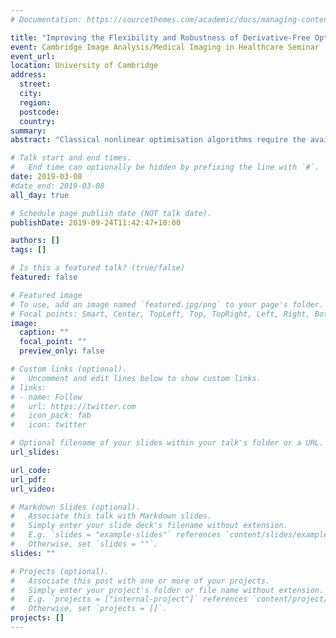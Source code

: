 ```yaml
---
# Documentation: https://sourcethemes.com/academic/docs/managing-content/

title: "Improving the Flexibility and Robustness of Derivative-Free Optimisation Solvers"
event: Cambridge Image Analysis/Medical Imaging in Healthcare Seminar
event_url:
location: University of Cambridge
address:
  street:
  city:
  region:
  postcode:
  country:
summary:
abstract: "Classical nonlinear optimisation algorithms require the availability of gradient evaluations for constructing local approximations to the objective and testing for convergence. In settings where the objective is expensive to evaluate or noisy, evaluating the gradient may be too expensive or inaccurate, so cannot be used; we must turn to optimisation methods which do not require gradient information, so-called derivative-free optimisation (DFO). This has applications in areas such as climate modelling, hyperparameter tuning and generating adversarial examples in deep learning. In this talk, I will introduce DFO and discuss two new software packages for DFO for nonlinear least-squares problems and for general minimisation problems. I will describe their novel features aimed at expensive and/or noisy problems, and show their state-of-the-art performance. Time permitting, I will also show a heuristic method which improves the ability of these methods to escape local minima, and show its favourable performance on global optimisation problems."

# Talk start and end times.
#   End time can optionally be hidden by prefixing the line with `#`.
date: 2019-03-08
#date_end: 2019-03-08
all_day: true

# Schedule page publish date (NOT talk date).
publishDate: 2019-09-24T11:42:47+10:00

authors: []
tags: []

# Is this a featured talk? (true/false)
featured: false

# Featured image
# To use, add an image named `featured.jpg/png` to your page's folder. 
# Focal points: Smart, Center, TopLeft, Top, TopRight, Left, Right, BottomLeft, Bottom, BottomRight.
image:
  caption: ""
  focal_point: ""
  preview_only: false

# Custom links (optional).
#   Uncomment and edit lines below to show custom links.
# links:
# - name: Follow
#   url: https://twitter.com
#   icon_pack: fab
#   icon: twitter

# Optional filename of your slides within your talk's folder or a URL.
url_slides:

url_code:
url_pdf:
url_video:

# Markdown Slides (optional).
#   Associate this talk with Markdown slides.
#   Simply enter your slide deck's filename without extension.
#   E.g. `slides = "example-slides"` references `content/slides/example-slides.md`.
#   Otherwise, set `slides = ""`.
slides: ""

# Projects (optional).
#   Associate this post with one or more of your projects.
#   Simply enter your project's folder or file name without extension.
#   E.g. `projects = ["internal-project"]` references `content/project/deep-learning/index.md`.
#   Otherwise, set `projects = []`.
projects: []
---
```

